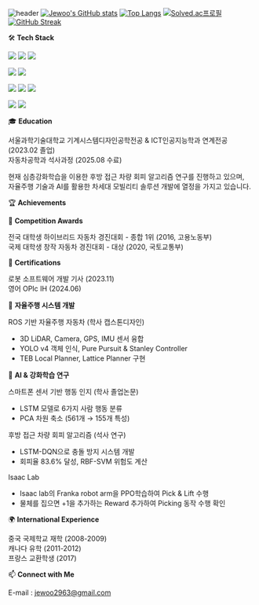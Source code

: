 ![header](https://capsule-render.vercel.app/api?type=wave&color=0066ff&height=300&section=header&text=Jewoo%20Kwak&fontSize=90)
[![Jewoo's GitHub stats](https://github-readme-stats.vercel.app/api?username=jewookwak)](https://github.com/jewookwak/github-readme-stats)
[![Top Langs](https://github-readme-stats.vercel.app/api/top-langs/?username=jewookwak)](https://github.com/jewookwak/github-readme-stats)
[![Solved.ac프로필](http://mazassumnida.wtf/api/v2/generate_badge?boj=jewoo2963)](https://solved.ac/jewoo2963)
[![GitHub Streak](https://streak-stats.demolab.com/?user=jewookwak&theme=dark&hide_border=true&locale=ko)](https://git.io/streak-stats)

🛠️ **Tech Stack**

<!-- Programming Languages -->
<img src="https://img.shields.io/badge/Python-3776AB?style=for-the-badge&logo=python&logoColor=white"> <img src="https://img.shields.io/badge/C++-00599C?style=for-the-badge&logo=cplusplus&logoColor=white"> <img src="https://img.shields.io/badge/MATLAB-FF6600?style=for-the-badge&logo=mathworks&logoColor=white">

<!-- AI & ML -->
<img src="https://img.shields.io/badge/TensorFlow-FF6F00?style=for-the-badge&logo=tensorflow&logoColor=white"> <img src="https://img.shields.io/badge/PyTorch-EE4C2C?style=for-the-badge&logo=pytorch&logoColor=white">

<!-- Simulation Tools -->
<img src="https://img.shields.io/badge/CARLA-FF4B4B?style=for-the-badge&logoColor=white"> <img src="https://img.shields.io/badge/SUMO-4CAF50?style=for-the-badge&logoColor=white"> <img src="https://img.shields.io/badge/Gazebo-FF6600?style=for-the-badge&logoColor=white">

<!-- Robotics -->
<img src="https://img.shields.io/badge/ROS1-22314E?style=for-the-badge&logo=ros&logoColor=white"> <img src="https://img.shields.io/badge/ROS2-22314E?style=for-the-badge&logo=ros&logoColor=white">
<!-- About Me -->
🎓 **Education**

서울과학기술대학교 기계시스템디자인공학전공 & ICT인공지능학과 연계전공 (2023.02 졸업)  
자동차공학과 석사과정 (2025.08 수료)

현재 심층강화학습을 이용한 후방 접근 차량 회피 알고리즘 연구를 진행하고 있으며,  
자율주행 기술과 AI를 활용한 차세대 모빌리티 솔루션 개발에 열정을 가지고 있습니다.

🏆 **Achievements**

🥇 **Competition Awards**

전국 대학생 하이브리드 자동차 경진대회 - 종합 1위 (2016, 고용노동부)  
국제 대학생 창작 자동차 경진대회 - 대상 (2020, 국토교통부)  

📜 **Certifications**

로봇 소프트웨어 개발 기사 (2023.11)  
영어 OPIc IH (2024.06)  

🚗 **자율주행 시스템 개발**

ROS 기반 자율주행 자동차 (학사 캡스톤디자인)

* 3D LiDAR, Camera, GPS, IMU 센서 융합  
* YOLO v4 객체 인식, Pure Pursuit & Stanley Controller  
* TEB Local Planner, Lattice Planner 구현  



🧠 **AI & 강화학습 연구**

스마트폰 센서 기반 행동 인지 (학사 졸업논문)
* LSTM 모델로 6가지 사람 행동 분류
* PCA 차원 축소 (561개 → 155개 특성)


후방 접근 차량 회피 알고리즘 (석사 연구)
* LSTM-DQN으로 충돌 방지 시스템 개발
* 회피율 83.6% 달성, RBF-SVM 위험도 계산

Isaac Lab   
* Isaac lab의 Franka robot arm을 PPO학습하여 Pick & Lift 수행  
* 물체를 집으면 +1을 추가하는 Reward 추가하여 Picking 동작 수행 확인  



🌍 **International Experience**

중국 국제학교 재학 (2008-2009)  
캐나다 유학 (2011-2012)  
프랑스 교환학생 (2017)  

📫 **Connect with Me**

E-mail : jewoo2963@gmail.com
